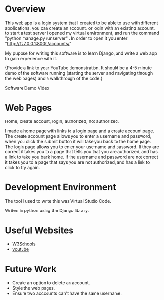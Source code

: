 # Overview

This web app is a login system that I created to be able to use with different applications. you can create an account, or login with an existing account. to start a test server i opened my virtual environment, and run the command "python manage.py runserver" . In order to open it you enter "http://127.0.0.1:8000/accounts/"

My pupose for writing this software is to learn Django, and write a web app to gain experience with it.

{Provide a link to your YouTube demonstration.  It should be a 4-5 minute demo of the software running (starting the server and navigating through the web pages) and a walkthrough of the code.}

[Software Demo Video](http://youtube.link.goes.here)

# Web Pages

 Home, create account, login, authorized, not authorized.

 I made a home page with links to a login page and a create account page.
 The create account page allows you to enter a username and password, when you click the submit button it will take you back to the home page.
 The login page allows you to enter your username and password. If they are correct it takes you to a page that tells you that you are authorized, and has a link to take you back home.
 If the username and password are not correct it takes you to a page that says you are not authorized, and has a link to click to try again.

# Development Environment

The tool I used to write this was Virtual Studio Code.

Writen in python using the Django library.

# Useful Websites

* [W3Schools](https://www.w3schools.com/django/index.php)
* [youtube](https://www.youtube.com/watch?v=rHux0gMZ3Eg)

# Future Work

* Create an option to delete an account.
* Style the web pages.
* Ensure two acccounts can't have the same username.